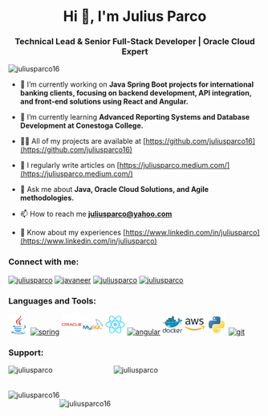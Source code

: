 <h1 align="center">Hi 👋, I'm Julius Parco</h1>
<h3 align="center">Technical Lead & Senior Full-Stack Developer | Oracle Cloud Expert</h3>

<p align="left"> <img src="https://komarev.com/ghpvc/?username=juliusparco16&label=Profile%20views&color=0e75b6&style=flat" alt="juliusparco16" /> </p>

- 🔭 I’m currently working on **Java Spring Boot projects for international banking clients, focusing on backend development, API integration, and front-end solutions using React and Angular.**

- 🌱 I’m currently learning **Advanced Reporting Systems and Database Development at Conestoga College.**

- 👨‍💻 All of my projects are available at [https://github.com/juliusparco16](https://github.com/juliusparco16)

- 📝 I regularly write articles on [https://juliusparco.medium.com/](https://juliusparco.medium.com/)

- 💬 Ask me about **Java, Oracle Cloud Solutions, and Agile methodologies.**

- 📫 How to reach me **juliusparco@yahoo.com**

- 📄 Know about my experiences [https://www.linkedin.com/in/juliusparco](https://www.linkedin.com/in/juliusparco)

<h3 align="left">Connect with me:</h3>
<p align="left">
<a href="https://linkedin.com/in/juliusparco" target="blank"><img align="center" src="https://raw.githubusercontent.com/rahuldkjain/github-profile-readme-generator/master/src/images/icons/Social/linked-in-alt.svg" alt="juliusparco" height="30" width="40" /></a>
<a href="https://stackoverflow.com/users/javaneer" target="blank"><img align="center" src="https://raw.githubusercontent.com/rahuldkjain/github-profile-readme-generator/master/src/images/icons/Social/stack-overflow.svg" alt="javaneer" height="30" width="40" /></a>
<a href="https://fb.com/juliusparco" target="blank"><img align="center" src="https://raw.githubusercontent.com/rahuldkjain/github-profile-readme-generator/master/src/images/icons/Social/facebook.svg" alt="juliusparco" height="30" width="40" /></a>
<a href="https://instagram.com/juliuscurious" target="blank"><img align="center" src="https://raw.githubusercontent.com/rahuldkjain/github-profile-readme-generator/master/src/images/icons/Social/instagram.svg" alt="juliusparco" height="30" width="40" /></a>
</p>

<h3 align="left">Languages and Tools:</h3>
<p align="left">
  <!-- Java and related technologies -->
  <a href="https://www.java.com" target="_blank" rel="noreferrer"><img src="https://raw.githubusercontent.com/devicons/devicon/master/icons/java/java-original.svg" alt="java" width="40" height="40"/></a>
  <a href="https://spring.io/" target="_blank" rel="noreferrer"><img src="https://www.vectorlogo.zone/logos/springio/springio-icon.svg" alt="spring" width="40" height="40"/></a>
  <!-- Oracle and databases -->
  <a href="https://www.oracle.com/database/" target="_blank" rel="noreferrer"><img src="https://raw.githubusercontent.com/devicons/devicon/master/icons/oracle/oracle-original.svg" alt="oracle" width="40" height="40"/></a>
  <a href="https://www.mysql.com/" target="_blank" rel="noreferrer"><img src="https://raw.githubusercontent.com/devicons/devicon/master/icons/mysql/mysql-original-wordmark.svg" alt="mysql" width="40" height="40"/></a>
  <!-- Front-end technologies -->
  <a href="https://reactjs.org/" target="_blank" rel="noreferrer"><img src="https://raw.githubusercontent.com/devicons/devicon/master/icons/react/react-original.svg" alt="react" width="40" height="40"/></a>
  <a href="https://angular.io/" target="_blank" rel="noreferrer"><img src="https://angular.io/assets/images/logos/angular/angular.svg" alt="angular" width="40" height="40"/></a>
  <!-- Cloud and DevOps -->
  <a href="https://www.docker.com/" target="_blank" rel="noreferrer"><img src="https://raw.githubusercontent.com/devicons/devicon/master/icons/docker/docker-original-wordmark.svg" alt="docker" width="40" height="40"/></a>
  <a href="https://aws.amazon.com" target="_blank" rel="noreferrer"><img src="https://raw.githubusercontent.com/devicons/devicon/master/icons/amazonwebservices/amazonwebservices-original-wordmark.svg" alt="aws" width="40" height="40"/></a>
  <!-- Python for versatility in scripting and automation -->
  <a href="https://www.python.org" target="_blank" rel="noreferrer"><img src="https://raw.githubusercontent.com/devicons/devicon/master/icons/python/python-original.svg" alt="python" width="40" height="40"/></a>
  <!-- Additional tools -->
  <a href="https://git-scm.com/" target="_blank" rel="noreferrer"><img src="https://www.vectorlogo.zone/logos/git-scm/git-scm-icon.svg" alt="git" width="40" height="40"/></a>
</p>


<h3 align="left">Support:</h3>
<p><a href="https://www.buymeacoffee.com/juliusparco"> <img align="left" src="https://cdn.buymeacoffee.com/buttons/v2/default-yellow.png" height="50" width="210" alt="juliusparco" /></a><a href="https://ko-fi.com/juliusparco"> <img align="left" src="https://cdn.ko-fi.com/cdn/kofi3.png?v=3" height="50" width="210" alt="juliusparco" /></a></p><br><br>

<p><img align="left" src="https://github-readme-stats.vercel.app/api/top-langs?username=juliusparco16&show_icons=true&locale=en&layout=compact" alt="juliusparco16" /></p>

<p>&nbsp;<img align="center" src="https://github-readme-stats.vercel.app/api?username=juliusparco16&show_icons=true&locale=en" alt="juliusparco16" /></p>
